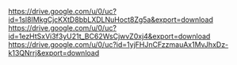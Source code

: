https://drive.google.com/u/0/uc?id=1sl8IMkgCjcKXtD8bbLXDLNuHoct8Zg5a&export=download
https://drive.google.com/u/0/uc?id=1ezHtSxVi3f3yU21t_BC62WsCjwvZ0xj4&export=download
https://drive.google.com/u/0/uc?id=1yjFHJnCFzzmauAx1MvJhxDz-k13QNrrj&export=download
